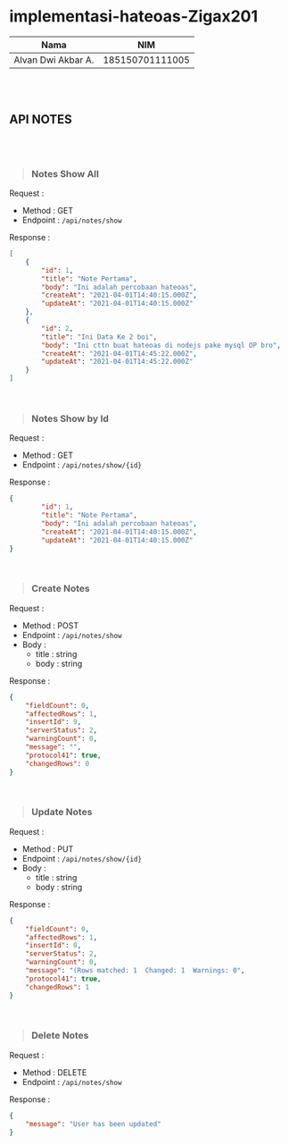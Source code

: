 # implementasi-hateoas-Zigax201

| Nama | NIM |
| --- | ----------- |
| Alvan Dwi Akbar A. | 185150701111005 |

<br>
<br>

## API NOTES

<br>
<br>

>### Notes Show All

Request :

-   Method : GET
-   Endpoint : `/api/notes/show`

Response :

```json
[
    {
        "id": 1,
        "title": "Note Pertama",
        "body": "Ini adalah percobaan hateoas",
        "createAt": "2021-04-01T14:40:15.000Z",
        "updateAt": "2021-04-01T14:40:15.000Z"
    },
    {
        "id": 2,
        "title": "Ini Data Ke 2 boi",
        "body": "Ini cttn buat hateoas di nodejs pake mysql OP bro",
        "createAt": "2021-04-01T14:45:22.000Z",
        "updateAt": "2021-04-01T14:45:22.000Z"
    }
]
```

<br>

>### Notes Show by Id

Request :

-   Method : GET
-   Endpoint : `/api/notes/show/{id}`

Response :

```json
{
        "id": 1,
        "title": "Note Pertama",
        "body": "Ini adalah percobaan hateoas",
        "createAt": "2021-04-01T14:40:15.000Z",
        "updateAt": "2021-04-01T14:40:15.000Z"
}
```

<br>

>### Create Notes

Request :

-   Method : POST
-   Endpoint : `/api/notes/show`
-   Body :
    -   title : string
    -   body : string

Response :

```json
{
    "fieldCount": 0,
    "affectedRows": 1,
    "insertId": 9,
    "serverStatus": 2,
    "warningCount": 0,
    "message": "",
    "protocol41": true,
    "changedRows": 0
}
```

<br>

>### Update Notes

Request :

-   Method : PUT
-   Endpoint : `/api/notes/show/{id}`
-   Body :
    -   title : string
    -   body : string

Response :

```json
{
    "fieldCount": 0,
    "affectedRows": 1,
    "insertId": 0,
    "serverStatus": 2,
    "warningCount": 0,
    "message": "(Rows matched: 1  Changed: 1  Warnings: 0",
    "protocol41": true,
    "changedRows": 1
}
```

<br>

>### Delete Notes

Request :

-   Method : DELETE
-   Endpoint : `/api/notes/show`
  
Response :

```json
{
    "message": "User has been updated"
}
```
